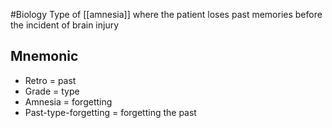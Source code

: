 #Biology
Type of [[amnesia]] where the patient loses past memories before the incident of brain injury
## Mnemonic
* Retro = past
* Grade = type
* Amnesia = forgetting
* Past-type-forgetting = forgetting the past